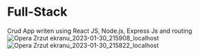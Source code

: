 # Full-Stack
Crud App writen using React JS, Node.js, Express Js and routing
![Opera Zrzut ekranu_2023-01-30_215908_localhost](https://user-images.githubusercontent.com/103355465/215594032-f1d33faa-b708-43aa-8cbd-d2321be70891.png)
![Opera Zrzut ekranu_2023-01-30_215822_localhost](https://user-images.githubusercontent.com/103355465/215594056-f2c158a0-3e24-4743-b112-6dc67ab4929c.png)
